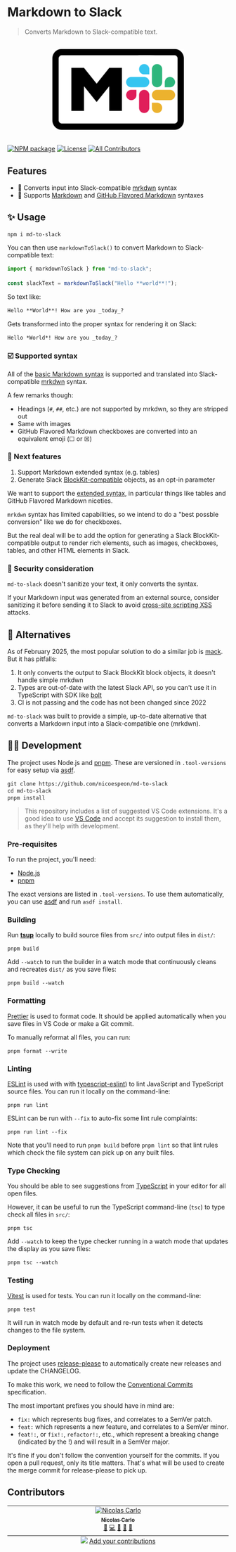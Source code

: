 # Markdown to Slack

> Converts Markdown to Slack-compatible text.

<br>
<div align="center">
  <img src="https://github.com/nicoespeon/md-to-slack/blob/main/assets/md2slack-logo.png?raw=true" width="300px" />
</div>
<br>

[![NPM package](https://img.shields.io/npm/v/md-to-slack.svg?style=for-the-badge)](https://www.npmjs.com/package/md-to-slack)
[![License](https://img.shields.io/npm/l/md-to-slack.svg?style=for-the-badge)](https://github.com/nicoespeon/md-to-slack/blob/main/LICENSE.md)
[![All Contributors](https://img.shields.io/github/all-contributors/nicoespeon/md-to-slack?color=ee8449&style=for-the-badge)](#contributors)

## Features

- 💫 Converts input into Slack-compatible [mrkdwn](https://api.slack.com/reference/surfaces/formatting) syntax
- 🧱 Supports [Markdown](https://daringfireball.net/projects/markdown/) and [GitHub Flavored Markdown](https://github.github.com/gfm/) syntaxes

## ✨ Usage

```shell
npm i md-to-slack
```

You can then use `markdownToSlack()` to convert Markdown to Slack-compatible text:

```js
import { markdownToSlack } from "md-to-slack";

const slackText = markdownToSlack("Hello **world**!");
```

So text like:

```md
Hello **World**! How are you _today_?
```

Gets transformed into the proper syntax for rendering it on Slack:

```
Hello *World*! How are you _today_?
```

### ☑️ Supported syntax

All of the [basic Markdown syntax](https://www.markdownguide.org/basic-syntax/) is supported and translated into Slack-compatible [mrkdwn](https://api.slack.com/reference/surfaces/formatting) syntax.

A few remarks though:

- Headings (`#`, `##`, etc.) are not supported by mrkdwn, so they are stripped out
- Same with images
- GitHub Flavored Markdown checkboxes are converted into an equivalent emoji (☐ or ☒)

### 🔭 Next features

1. Support Markdown extended syntax (e.g. tables)
2. Generate Slack [BlockKit-compatible](https://api.slack.com/block-kit) objects, as an opt-in parameter

We want to support the [extended syntax](https://www.markdownguide.org/extended-syntax/), in particular things like tables and GitHub Flavored Markdown niceties.

`mrkdwn` syntax has limited capabilities, so we intend to do a "best possble conversion" like we do for checkboxes.

But the real deal will be to add the option for generating a Slack BlockKit-compatible output to render rich elements, such as images, checkboxes, tables, and other HTML elements in Slack.

### 🦺 Security consideration

`md-to-slack` doesn't sanitize your text, it only converts the syntax.

If your Markdown input was generated from an external source, consider sanitizing it before sending it to Slack to avoid [cross-site scripting XSS](https://en.wikipedia.org/wiki/Cross-site_scripting) attacks.

## 🤹 Alternatives

As of February 2025, the most popular solution to do a similar job is [mack](https://github.com/tryfabric/mack/tree/master). But it has pitfalls:

1. It only converts the output to Slack BlockKit block objects, it doesn't handle simple mrkdwn
2. Types are out-of-date with the latest Slack API, so you can't use it in TypeScript with SDK like [bolt](https://github.com/slackapi/bolt-js)
3. CI is not passing and the code has not been changed since 2022

`md-to-slack` was built to provide a simple, up-to-date alternative that converts a Markdown input into a Slack-compatible one (mrkdwn).

## 🧑‍💻 Development

The project uses Node.js and [pnpm](https://pnpm.io). These are versioned in `.tool-versions` for easy setup via [asdf](https://asdf-vm.com).

```shell
git clone https://github.com/nicoespeon/md-to-slack
cd md-to-slack
pnpm install
```

> This repository includes a list of suggested VS Code extensions.
> It's a good idea to use [VS Code](https://code.visualstudio.com) and accept its suggestion to install them, as they'll help with development.

### Pre-requisites

To run the project, you'll need:

- [Node.js](https://nodejs.org)
- [pnpm](https://pnpm.io)

The exact versions are listed in `.tool-versions`. To use them automatically, you can use [asdf](https://asdf-vm.com) and run `asdf install`.

### Building

Run [**tsup**](https://tsup.egoist.dev) locally to build source files from `src/` into output files in `dist/`:

```shell
pnpm build
```

Add `--watch` to run the builder in a watch mode that continuously cleans and recreates `dist/` as you save files:

```shell
pnpm build --watch
```

### Formatting

[Prettier](https://prettier.io) is used to format code.
It should be applied automatically when you save files in VS Code or make a Git commit.

To manually reformat all files, you can run:

```shell
pnpm format --write
```

### Linting

[ESLint](https://eslint.org) is used with with [typescript-eslint](https://typescript-eslint.io)) to lint JavaScript and TypeScript source files.
You can run it locally on the command-line:

```shell
pnpm run lint
```

ESLint can be run with `--fix` to auto-fix some lint rule complaints:

```shell
pnpm run lint --fix
```

Note that you'll need to run `pnpm build` before `pnpm lint` so that lint rules which check the file system can pick up on any built files.

### Type Checking

You should be able to see suggestions from [TypeScript](https://typescriptlang.org) in your editor for all open files.

However, it can be useful to run the TypeScript command-line (`tsc`) to type check all files in `src/`:

```shell
pnpm tsc
```

Add `--watch` to keep the type checker running in a watch mode that updates the display as you save files:

```shell
pnpm tsc --watch
```

### Testing

[Vitest](https://vitest.dev) is used for tests.
You can run it locally on the command-line:

```shell
pnpm test
```

It will run in watch mode by default and re-run tests when it detects changes to the file system.

### Deployment

The project uses [release-please](https://github.com/googleapis/release-please) to automatically create new releases and update the CHANGELOG.

To make this work, we need to follow the [Conventional Commits](https://www.conventionalcommits.org/en/v1.0.0/) specification.

The most important prefixes you should have in mind are:

- `fix:` which represents bug fixes, and correlates to a SemVer patch.
- `feat:` which represents a new feature, and correlates to a SemVer minor.
- `feat!:`, or `fix!:`, `refactor!:`, etc., which represent a breaking change (indicated by the !) and will result in a SemVer major.

It's fine if you don't follow the convention yourself for the commits. If you open a pull request, only its title matters. That's what will be used to create the merge commit for release-please to pick up.

## Contributors

<!-- ALL-CONTRIBUTORS-LIST:START - Do not remove or modify this section -->
<!-- prettier-ignore-start -->
<!-- markdownlint-disable -->
<table>
  <tbody>
    <tr>
      <td align="center" valign="top" width="14.28%"><a href="https://nicoespeon.com/"><img src="https://avatars0.githubusercontent.com/u/1094774?v=4?s=100" width="100px;" alt="Nicolas Carlo"/><br /><sub><b>Nicolas Carlo</b></sub></a><br /><a href="#ideas-nicoespeon" title="Ideas, Planning, & Feedback">🤔</a> <a href="https://github.com/nicoespeon/md-to-slack/commits?author=nicoespeon" title="Code">💻</a> <a href="https://github.com/nicoespeon/md-to-slack/commits?author=nicoespeon" title="Documentation">📖</a> <a href="https://github.com/nicoespeon/md-to-slack/pulls?q=is%3Apr+reviewed-by%3Anicoespeon" title="Reviewed Pull Requests">👀</a> <a href="#question-nicoespeon" title="Answering Questions">💬</a></td>
    </tr>
  </tbody>
  <tfoot>
    <tr>
      <td align="center" size="13px" colspan="7">
        <img src="https://raw.githubusercontent.com/all-contributors/all-contributors-cli/1b8533af435da9854653492b1327a23a4dbd0a10/assets/logo-small.svg">
          <a href="https://all-contributors.js.org/docs/en/bot/usage">Add your contributions</a>
        </img>
      </td>
    </tr>
  </tfoot>
</table>

<!-- markdownlint-restore -->
<!-- prettier-ignore-end -->

<!-- ALL-CONTRIBUTORS-LIST:END -->
